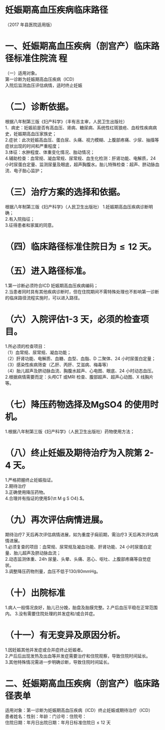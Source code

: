 # 妊娠期高血压疾病临床路径  
（2017 年县医院适用版）  
# 一、妊娠期高血压疾病（剖宫产）临床路径标准住院流 程  
（一）适用对象。  
第一诊断为妊娠期高血压疾病（ICD）  
入院后监测血压评估病情，适时终止妊娠  
# （二）诊断依据。  
根据八年制第三版《妇产科学》（丰有吉主审，人民卫生出版社）  
1．病史：妊娠前是否有高血压、肾病、糖尿病、系统性红斑狼疮、血栓性疾病病史，妊娠期高血压家族史；  
2.症状：此次妊娠高血压、蛋白尿、头痛、视力模糊、上腹部疼痛、少尿、抽搐等症状出现的时间和严重程度；  
3.体征：水肿程度、体重变化情况、胎动情况；  
4.辅助检查：血常规、凝血常规、尿常规、血生化检测：肝肾功能、电解质，24 小时尿蛋白定量、监测尿量及眼底，超声胸腹水。胎儿特殊检查：超声、脐动脉血流、电子胎心监护；  
# （三）治疗方案的选择和依据。  
根据八年制第三版《妇产科学》（人民卫生出版社） 1.妊娠期高血压疾病诊断明确；  
2.有入院指征；  
3.征得患者和家属的同意。  
# （四）临床路径标准住院日为${\leqslant}12$ 天。  
# （五）进入路径标准。  
1.第一诊断必须符合ICD 妊娠期高血压疾病编码；  
2.当患者同时具有其他疾病诊断时，但在住院期间不需特殊处理也不影响第一诊断的临床路径流程实施时，可以进入路径。  
# （六）入院评估1-3 天，必须的检查项目。  
1.所必须的检查项目：  
（1）血常规、尿常规、凝血功能；  
（2）肝肾功能、电解质、血糖、血型、血脂、D 二聚体、24 小时尿蛋白定量；  
（3）感染性疾病筛查（乙肝、丙肝、艾滋病、梅毒等）  
（4）胎儿超声及脐动脉血流、胸腹水超声、心电图、眼底、24 小时动态血压。  
2.根据病情需要而定：头颅CT 或MRI 检查、腹部超声、超声心动图、X 线胸片等。  
# （七）降压药物选择及MgSO4 的使用时机。  
1.根据八年制第三版《妇产科学》（人民卫生出版社）药物使用方法；  
# （八）终止妊娠及期待治疗为入院第 2-4 天。  
1.严格把握终止妊娠指证。  
2.期待治疗  
3.正确使用降压药物。  
4.合理并有指证的使用${\tt M g S O4}.$。  
# （九）再次评估病情进展。  
期待治疗7 天后再次评估病情进展，如为重度子痫前期，需治疗3 天后再次评估病情进展。  
1.必须复查的项目：血常规、尿常规及凝血功能、肝肾功能、24 小时尿蛋白定量、胎儿超声及脐动脉血流；  
2.动态监测体重、24h 尿量、头晕、头痛、恶心、呕吐、上腹部疼痛等自觉症状。  
3.调整降压药物剂量，血压不低于130/80mmHg。  
# （十）出院标准  
1.病人一般情况良好，胎儿已分娩，胎盘及胎膜完整。2.产后血压平稳在正常范围内。  3.没有需要住院处理的并发症和/或合并症。  
# （十一）有无变异及原因分析。  
1.因妊娠其他并发症或合并症终止妊娠者。  
2.产后后出现发热及出血等并发症需要治疗和住院观察，导致住院时间延长。  
3.其他特殊情况需进一步明确诊断，导致住院时间延长。  
# 二、妊娠期高血压疾病（剖宫产）临床路径表单  
适用对象：第一诊断为妊娠期高血压疾病（ICD）终止妊娠或期待治疗（ICD）  
患者姓名：性别：年龄：门诊号：住院号：  
住院日期：年月日出院日期：年月日标准住院日${\leqslant}12$ 天  
